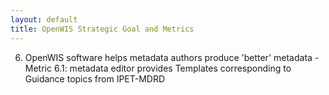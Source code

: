 ```yaml
---
layout: default
title: OpenWIS Strategic Goal and Metrics
---
```


  6. OpenWIS software helps metadata authors produce 'better' metadata
    - Metric 6.1: metadata editor provides Templates corresponding to Guidance topics from IPET-MDRD

